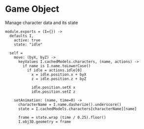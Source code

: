 Game Object
===========

Manage character data and its state

    module.exports = (I={}) ->
      defaults I,
        active: true
        state: "idle"

      self =
        move: (byX, byZ) ->
          keyValues I.cachedModels.characters, (name, actions) ->
            if name is I.name.toLowerCase()
              if idle = actions.idle[0]
                x = idle.position.x + byX
                z = idle.position.z + byZ

                idle.position.setX x
                idle.position.setZ z
        
        setAnimation: (name, time=0) ->
          characterName = I.name.dasherize().underscore()
          state = I.cachedModels.characters[characterName][name]
          
          frame = state.wrap (time / 0.25).floor()
          I.obj3D.geometry = frame 
          
